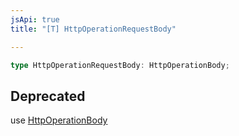 ```yaml
---
jsApi: true
title: "[T] HttpOperationRequestBody"

---
```

```ts
type HttpOperationRequestBody: HttpOperationBody;
```

## Deprecated

use [HttpOperationBody](../interfaces/HttpOperationBody.md)
